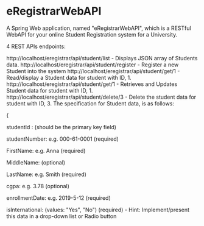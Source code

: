 # eRegistrarWebAPI
A Spring Web application, named "eRegistrarWebAPI", which is a RESTful WebAPI for your online Student Registration system for a University.

4 REST APIs endpoints:

http://localhost/eregistrar/api/student/list - Displays JSON array of Students data.
http://localhost/eregistrar/api/student/register - Register a new Student into the system
http://localhost/eregistrar/api/student/get/1 - Read/display a Student data for student with ID, 1.
http://localhost/eregistrar/api/student/get/1 - Retrieves and Updates Student data for student with ID, 1.
http://localhost/eregistrar/api/student/delete/3 - Delete the student data for student with ID, 3.
The specification for Student data, is as follows:

{

   studentId : (should be the primary key field)

   studentNumber: e.g. 000-61-0001 (required)

   FirstName: e.g. Anna (required)

   MiddleName: (optional)

   LastName: e.g. Smith (required)

   cgpa: e.g. 3.78 (optional)

   enrollmentDate: e.g. 2019-5-12 (required)

   isInternational: (values: "Yes", "No") (required) - Hint: Implement/present this data in a drop-down list or Radio button
